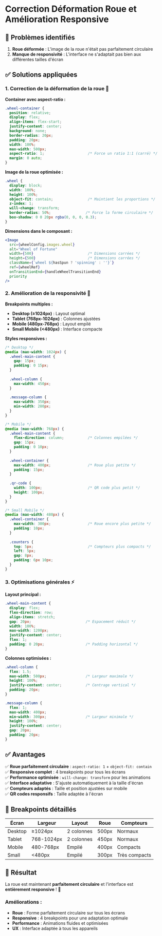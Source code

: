 # Correction Déformation Roue et Amélioration Responsive

## 🐛 **Problèmes identifiés**

1. **Roue déformée** : L'image de la roue n'était pas parfaitement circulaire
2. **Manque de responsivité** : L'interface ne s'adaptait pas bien aux différentes tailles d'écran

## ✅ **Solutions appliquées**

### **1. Correction de la déformation de la roue** 🔄

**Container avec aspect-ratio :**
```css
.wheel-container {
  position: relative;
  display: flex;
  align-items: flex-start;
  justify-content: center;
  background: none;
  border-radius: 20px;
  padding: 20px;
  width: 100%;
  max-width: 500px;
  aspect-ratio: 1;                    /* Force un ratio 1:1 (carré) */
  margin: 0 auto;
}
```

**Image de la roue optimisée :**
```css
.wheel {
  display: block;
  width: 100%;
  height: 100%;
  object-fit: contain;                /* Maintient les proportions */
  z-index: 1;
  will-change: transform;
  border-radius: 50%;                /* Force la forme circulaire */
  box-shadow: 0 0 20px rgba(0, 0, 0, 0.3);
}
```

**Dimensions dans le composant :**
```jsx
<Image
  src={wheelConfig.images.wheel}
  alt="Wheel of Fortune"
  width={500}                         /* Dimensions carrées */
  height={500}                        /* Dimensions carrées */
  className={`wheel ${hasSpun ? 'spinning' : ''}`}
  ref={wheelRef}
  onTransitionEnd={handleWheelTransitionEnd}
  priority
/>
```

### **2. Amélioration de la responsivité** 📱

**Breakpoints multiples :**
- **Desktop (≥1024px)** : Layout optimal
- **Tablet (768px-1024px)** : Colonnes ajustées
- **Mobile (480px-768px)** : Layout empilé
- **Small Mobile (<480px)** : Interface compacte

**Styles responsives :**

```css
/* Desktop */
@media (max-width: 1024px) {
  .wheel-main-content {
    gap: 15px;
    padding: 0 15px;
  }
  
  .wheel-column {
    max-width: 450px;
  }
  
  .message-column {
    max-width: 350px;
    min-width: 280px;
  }
}

/* Mobile */
@media (max-width: 768px) {
  .wheel-main-content {
    flex-direction: column;           /* Colonnes empilées */
    gap: 15px;
    padding: 0 10px;
  }
  
  .wheel-container {
    max-width: 400px;                 /* Roue plus petite */
    padding: 15px;
  }
  
  .qr-code {
    width: 100px;                     /* QR code plus petit */
    height: 100px;
  }
}

/* Small Mobile */
@media (max-width: 480px) {
  .wheel-container {
    max-width: 300px;                 /* Roue encore plus petite */
    padding: 10px;
  }
  
  .counters {
    top: 5px;                         /* Compteurs plus compacts */
    left: 5px;
    gap: 8px;
    padding: 6px 10px;
  }
}
```

### **3. Optimisations générales** ⚡

**Layout principal :**
```css
.wheel-main-content {
  display: flex;
  flex-direction: row;
  align-items: stretch;
  gap: 20px;                         /* Espacement réduit */
  width: 100%;
  max-width: 1200px;
  justify-content: center;
  flex: 1;
  padding: 0 20px;                   /* Padding horizontal */
}
```

**Colonnes optimisées :**
```css
.wheel-column {
  flex: 1.5;
  max-width: 500px;                  /* Largeur maximale */
  height: 100%;
  justify-content: center;           /* Centrage vertical */
  padding: 20px;
}

.message-column {
  flex: 1;
  max-width: 400px;
  min-width: 300px;                  /* Largeur minimale */
  height: 100%;
  justify-content: center;
  gap: 20px;
  padding: 20px;
}
```

## ✅ **Avantages**

✅ **Roue parfaitement circulaire** : `aspect-ratio: 1` + `object-fit: contain`  
✅ **Responsive complet** : 4 breakpoints pour tous les écrans  
✅ **Performance optimisée** : `will-change: transform` pour les animations  
✅ **Interface adaptative** : S'ajuste automatiquement à la taille d'écran  
✅ **Compteurs adaptés** : Taille et position ajustées sur mobile  
✅ **QR codes responsifs** : Taille adaptée à l'écran  

## 📱 **Breakpoints détaillés**

| Écran | Largeur | Layout | Roue | Compteurs |
|-------|---------|--------|------|-----------|
| Desktop | ≥1024px | 2 colonnes | 500px | Normaux |
| Tablet | 768-1024px | 2 colonnes | 450px | Normaux |
| Mobile | 480-768px | Empilé | 400px | Compacts |
| Small | <480px | Empilé | 300px | Très compacts |

## 🚀 **Résultat**

La roue est maintenant **parfaitement circulaire** et l'interface est **entièrement responsive** ! 🎉

### **Améliorations :**
- **Roue** : Forme parfaitement circulaire sur tous les écrans
- **Responsive** : 4 breakpoints pour une adaptation optimale
- **Performance** : Animations fluides et optimisées
- **UX** : Interface adaptée à tous les appareils
